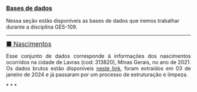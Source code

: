 
### [Bases de dados](#)
Nessa seção estão disponíveis as bases de dados que iremos trabalhar durante a disciplina GES-109. 

* * *
<p><big><a href="https://luizpala1.github.io/GES109/bases_de_dados/sus_nascimentos/descricao"> &#x25A0; Nascimentos </a></big></p> 
<p align="justify">
Esse conjunto de dados corresponde à informações dos nascimentos ocorridos na cidade de Lavras (cod: 313820), Minas Gerais, no ano de 2021. Os dados brutos estão disponíveis <a href="https://datasus.saude.gov.br/transferencia-de-arquivos" target="_blank">neste link</a>, foram extraídos em 03 de janeiro de 2024 e já passaram por um processo de estruturação e limpeza. 
</p> 
* * *

